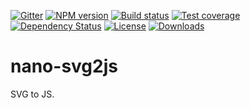 [![Gitter][gitter-image]][gitter-url]
[![NPM version][npm-image]][npm-url]
[![Build status][travis-image]][travis-url]
[![Test coverage][coveralls-image]][coveralls-url]
[![Dependency Status][david-image]][david-url]
[![License][license-image]][license-url]
[![Downloads][downloads-image]][downloads-url]

# nano-svg2js

SVG to JS.


[gitter-image]: https://badges.gitter.im/Holixus/nano-svg2js.svg
[gitter-url]: https://gitter.im/Holixus/nano-svg2js
[npm-image]: https://img.shields.io/npm/v/nano-svg2js.svg
[npm-url]: https://npmjs.org/package/nano-svg2js
[github-tag]: http://img.shields.io/github/tag/Holixus/nano-svg2js.svg
[github-url]: https://github.com/Holixus/nano-svg2js/tags
[travis-image]: https://travis-ci.org/Holixus/nano-svg2js.svg?branch=master
[travis-url]: https://travis-ci.org/Holixus/nano-svg2js
[coveralls-image]: https://img.shields.io/coveralls/Holixus/nano-svg2js.svg
[coveralls-url]: https://coveralls.io/r/Holixus/nano-svg2js
[david-image]: http://img.shields.io/david/Holixus/nano-svg2js.svg
[david-url]: https://david-dm.org/Holixus/nano-svg2js
[license-image]: http://img.shields.io/npm/l/nano-svg2js.svg
[license-url]: LICENSE
[downloads-image]: http://img.shields.io/npm/dm/nano-svg2js.svg
[downloads-url]: https://npmjs.org/package/nano-svg2js
